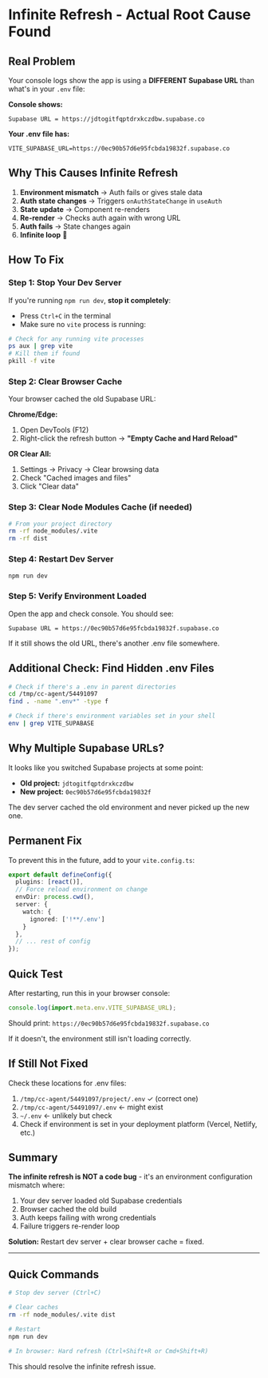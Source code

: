 # Infinite Refresh - Actual Root Cause Found

## Real Problem

Your console logs show the app is using a **DIFFERENT Supabase URL** than what's in your `.env` file:

**Console shows:**
```
Supabase URL = https://jdtogitfqptdrxkczdbw.supabase.co
```

**Your .env file has:**
```
VITE_SUPABASE_URL=https://0ec90b57d6e95fcbda19832f.supabase.co
```

## Why This Causes Infinite Refresh

1. **Environment mismatch** → Auth fails or gives stale data
2. **Auth state changes** → Triggers `onAuthStateChange` in `useAuth`
3. **State update** → Component re-renders
4. **Re-render** → Checks auth again with wrong URL
5. **Auth fails** → State changes again
6. **Infinite loop** 🔁

## How To Fix

### Step 1: Stop Your Dev Server

If you're running `npm run dev`, **stop it completely**:
- Press `Ctrl+C` in the terminal
- Make sure no `vite` process is running:

```bash
# Check for any running vite processes
ps aux | grep vite
# Kill them if found
pkill -f vite
```

### Step 2: Clear Browser Cache

Your browser cached the old Supabase URL:

**Chrome/Edge:**
1. Open DevTools (F12)
2. Right-click the refresh button → **"Empty Cache and Hard Reload"**

**OR Clear All:**
1. Settings → Privacy → Clear browsing data
2. Check "Cached images and files"
3. Click "Clear data"

### Step 3: Clear Node Modules Cache (if needed)

```bash
# From your project directory
rm -rf node_modules/.vite
rm -rf dist
```

### Step 4: Restart Dev Server

```bash
npm run dev
```

### Step 5: Verify Environment Loaded

Open the app and check console. You should see:
```
Supabase URL = https://0ec90b57d6e95fcbda19832f.supabase.co
```

If it still shows the old URL, there's another .env file somewhere.

## Additional Check: Find Hidden .env Files

```bash
# Check if there's a .env in parent directories
cd /tmp/cc-agent/54491097
find . -name ".env*" -type f

# Check if there's environment variables set in your shell
env | grep VITE_SUPABASE
```

## Why Multiple Supabase URLs?

It looks like you switched Supabase projects at some point:

- **Old project:** `jdtogitfqptdrxkczdbw`
- **New project:** `0ec90b57d6e95fcbda19832f`

The dev server cached the old environment and never picked up the new one.

## Permanent Fix

To prevent this in the future, add to your `vite.config.ts`:

```typescript
export default defineConfig({
  plugins: [react()],
  // Force reload environment on change
  envDir: process.cwd(),
  server: {
    watch: {
      ignored: ['!**/.env']
    }
  },
  // ... rest of config
});
```

## Quick Test

After restarting, run this in your browser console:

```javascript
console.log(import.meta.env.VITE_SUPABASE_URL);
```

Should print: `https://0ec90b57d6e95fcbda19832f.supabase.co`

If it doesn't, the environment still isn't loading correctly.

## If Still Not Fixed

Check these locations for .env files:

1. `/tmp/cc-agent/54491097/project/.env` ✓ (correct one)
2. `/tmp/cc-agent/54491097/.env` ← might exist
3. `~/.env` ← unlikely but check
4. Check if environment is set in your deployment platform (Vercel, Netlify, etc.)

## Summary

**The infinite refresh is NOT a code bug** - it's an environment configuration mismatch where:

1. Your dev server loaded old Supabase credentials
2. Browser cached the old build
3. Auth keeps failing with wrong credentials
4. Failure triggers re-render loop

**Solution:** Restart dev server + clear browser cache = fixed.

---

## Quick Commands

```bash
# Stop dev server (Ctrl+C)

# Clear caches
rm -rf node_modules/.vite dist

# Restart
npm run dev

# In browser: Hard refresh (Ctrl+Shift+R or Cmd+Shift+R)
```

This should resolve the infinite refresh issue.
